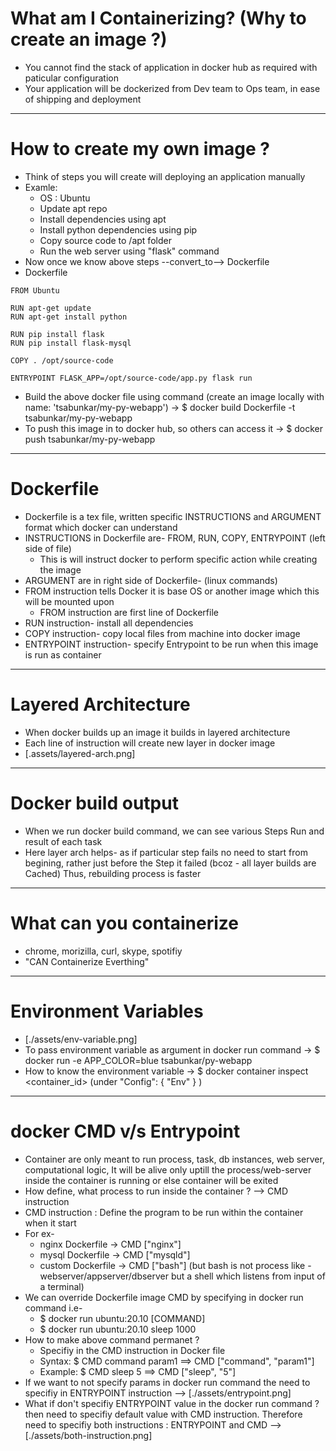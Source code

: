 # What am I Containerizing? (Why to create an image ?)

- You cannot find the stack of application in docker hub as required with paticular configuration
- Your application will be dockerized from Dev team to Ops team, in ease of shipping and deployment

---

# How to create my own image ?

- Think of steps you will create will deploying an application manually
- Examle:
  - OS : Ubuntu
  - Update apt repo
  - Install dependencies using apt
  - Install python dependencies using pip
  - Copy source code to /apt folder
  - Run the web server using "flask" command
- Now once we know above steps --convert_to--> Dockerfile
- Dockerfile

```
FROM Ubuntu

RUN apt-get update
RUN apt-get install python

RUN pip install flask
RUN pip install flask-mysql

COPY . /opt/source-code

ENTRYPOINT FLASK_APP=/opt/source-code/app.py flask run

```

- Build the above docker file using command (create an image locally with name: 'tsabunkar/my-py-webapp') -> \$ docker build Dockerfile -t tsabunkar/my-py-webapp
- To push this image in to docker hub, so others can access it -> \$ docker push tsabunkar/my-py-webapp

---

# Dockerfile

- Dockerfile is a tex file, written specific INSTRUCTIONS and ARGUMENT format which docker can understand
- INSTRUCTIONS in Dockerfile are- FROM, RUN, COPY, ENTRYPOINT (left side of file)
  - This is will instruct docker to perform specific action while creating the image
- ARGUMENT are in right side of Dockerfile- (linux commands)
- FROM instruction tells Docker it is base OS or another image which this will be mounted upon
  - FROM instruction are first line of Dockerfile
- RUN instruction- install all dependencies
- COPY instruction- copy local files from machine into docker image
- ENTRYPOINT instruction- specify Entrypoint to be run when this image is run as container

---

# Layered Architecture

- When docker builds up an image it builds in layered architecture
- Each line of instruction will create new layer in docker image
- [.assets/layered-arch.png]

---

# Docker build output

- When we run docker build command, we can see various Steps Run and result of each task
- Here layer arch helps- as if particular step fails no need to start from begining, rather just before the Step it failed (bcoz - all layer builds are Cached) Thus, rebuilding process is faster

---

# What can you containerize

- chrome, morizilla, curl, skype, spotifiy
- "CAN Containerize Everthing"

---

# Environment Variables

- [./assets/env-variable.png]
- To pass environment variable as argument in docker run command -> \$ docker run -e APP_COLOR=blue tsabunkar/py-webapp
- How to know the environment variable -> \$ docker container inspect <container_id> (under "Config": { "Env" } )

---

# docker CMD v/s Entrypoint

- Container are only meant to run process, task, db instances, web server, computational logic, It will be alive only uptill the process/web-server inside the container is running or else container will be exited
- How define, what process to run inside the container ? --> CMD instruction
- CMD instruction : Define the program to be run within the container when it start
- For ex-
  - nginx Dockerfile -> CMD ["nginx"]
  - mysql Dockerfile -> CMD ["mysqld"]
  - custom Dockerfile -> CMD ["bash"] (but bash is not process like - webserver/appserver/dbserver but a shell which listens from input of a terminal)
- We can override Dockerfile image CMD by specifying in docker run command i.e-
  - \$ docker run ubuntu:20.10 [COMMAND]
  - \$ docker run ubuntu:20.10 sleep 1000
- How to make above command permanet ?
  - Specifiy in the CMD instruction in Docker file
  - Syntax: \$ CMD command param1 ==> CMD ["command", "param1"]
  - Example: \$ CMD sleep 5 ==> CMD ["sleep", "5"]
- If we want to not specify params in docker run command the need to specifiy in ENTRYPOINT instruction --> [./assets/entrypoint.png]
- What if don't specifiy ENTRYPOINT value in the docker run command ? then need to specifiy default value with CMD instruction. Therefore need to specifiy both instructions : ENTRYPOINT and CMD --> [./assets/both-instruction.png]
